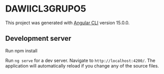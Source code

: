 # DAWIICL3GRUPO5

This project was generated with [Angular CLI](https://github.com/angular/angular-cli) version 15.0.0.

## Development server
Run npm install

Run `ng serve` for a dev server. Navigate to `http://localhost:4200/`. The application will automatically reload if you change any of the source files.

